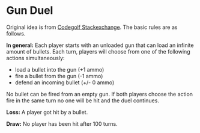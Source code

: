 Gun Duel
========
Original idea is from [Codegolf Stackexchange](http://codegolf.stackexchange.com/questions/104896/the-futuristic-gun-duel). The basic rules are as follows.

**In general:**
Each player starts with an unloaded gun that can load an infinite amount of bullets.
Each turn, players will choose from one of the following actions simultaneously:
 - load a bullet into the gun (+1 ammo)
 - fire a bullet from the gun (-1 ammo)
 - defend an incoming bullet (+/- 0 ammo)

No bullet can be fired from an empty gun. If both players choose the action fire in the same turn no one will be hit and the duel continues.

**Loss:**
A player got hit by a bullet.

**Draw:**
No player has been hit after 100 turns.
